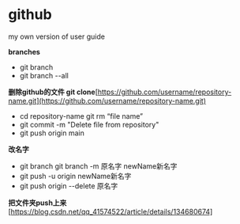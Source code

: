 # github
my own version of user guide


**branches**
 - git branch
 - git branch --all

**删除github的文件 git clone**[https://github.com/username/repository-name.git](https://github.com/username/repository-name.git)

 - cd repository-name git rm “file name” 
 - git commit -m "Delete file from repository"  
 - git push origin main


**改名字** 

 - git branch git branch -m 原名字 newName新名字  
 - git push -u origin newName新名字  
 - git push origin --delete 原名字



**把文件夹push上来**
[https://blog.csdn.net/qq_41574522/article/details/134680674]
